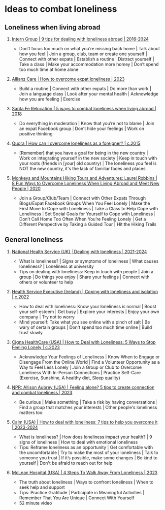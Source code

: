 # Ideas to combat loneliness


## Loneliness when living abroad

1. [Intern Group | 9 tips for dealing with loneliness abroad | 2016-2024](https://theinterngroup.com/our-blog/how-to-cope-with-loneliness-abroad)
   - Don’t focus too much on what you’re missing back home | Talk about how you feel |
     Join a group, club, team or create one yourself | Connect with other expats |
     Establish a routine | Distract yourself | Take a class |
     Make your accommodation more homey | Don’t spend too much time at home alone

1. [Allianz Care | How to overcome expat loneliness | 2023](https://www.allianzcare.com/en/about-us/blog/expat-loneliness.html)
   - Build a routine | Connect with other expats | Do more than work | Join a language class |
     Look after your mental health | Acknowledge how you are feeling | Exercise

1. [Santa Fe Relocation | 5 ways to combat loneliness when living abroad | 2018](https://www.santaferelo.com/en/moving/news-and-blog/5-ways-to-combat-loneliness-when-living-abroad/)
   - Do everything in moderation | Know that you’re not to blame | Join an expat Facebook group |
     Don’t hide your feelings | Work on positive thinking

1. [Quora | How can I overcome loneliness as a foreigner? | c.2015](https://www.quora.com/How-can-I-overcome-loneliness-as-a-foreigner)
   - [Remember] that you have a goal for being in the new country |
     Work on integrating yourself in the new society |
     Keep in touch with your roots (friends in [your] old country) |
     The loneliness you feel is NOT the new country, it's the lack of familiar faces and places

1. [Monkeys and Mountains Hiking Tours and Adventures: Laurel Robbins | 8 Fun Ways to Overcome Loneliness When Living Abroad and Meet New People | 2020](https://monkeysandmountains.com/loneliness-when-living-abroad/)
   - Join a Group/Club/Team | Connect with Other Expats Through Blogs/Expat Facebook Groups When You Feel Lonely |
     Make the First Move to Cope with Loneliness | Take a Class to Help Cope with Loneliness |
     Set Social Goals for Yourself to Cope with Loneliness | Don’t Call Home Too Often When You’re Feeling Lonely |
     Get a Different Perspective by Taking a Guided Tour | Hit the Hiking Trails


## General loneliness

1. [National Health Service (UK) | Dealing with loneliness | 2021-2024](https://www.nhs.uk/every-mind-matters/lifes-challenges/loneliness/)
   - What is loneliness? | Signs or symptoms of loneliness | What causes loneliness? | Loneliness at university
   - Tips on dealing with loneliness: Keep in touch with people | Join a group | Do things you enjoy |
     Share your feelings | Connect with others or volunteer to help

1. [Health Service Executive (Ireland) | Coping with loneliness and isolation | c.2022](https://www2.hse.ie/mental-health/life-situations-events/loneliness/coping-with/)
   - How to deal with loneliness: Know your loneliness is normal | Boost your self-esteem |
     Get busy | Explore your interests | Enjoy your own company | Try not to worry
   - Mind yourself: Take what you see online with a pinch of salt | Be wary of certain groups |
     Don't spend too much time online | Build trust slowly

1. [Cigna HealthCare (USA) | How to Deal with Loneliness: 5 Ways to Stop Feeling Lonely | c.2023](https://www.cigna.com/knowledge-center/how-to-deal-with-loneliness)
   - Acknowledge Your Feelings of Loneliness | Know When to Engage or Disengage From the Online World |
     Find a Volunteer Opportunity as a Way to Feel Less Lonely |
     Join a Group or Club to Overcome Loneliness With In-Person Connections |
     Practice Self-Care (Exercise, Sunshine, A healthy diet, Sleep quality)

1. [NPR: Allison Aubrey (USA) | Feeling alone? 5 tips to create connection and combat loneliness | 2023](https://www.npr.org/sections/health-shots/2023/12/03/1216617723/loneliness-connection-social-isolation-community-project-unlonely)
   - Be curious | Make something | Take a risk by having conversations |
     Find a group that matches your interests | Other people's loneliness matters too

1. [Calm (USA) | How to deal with loneliness: 7 tips to help you overcome it | 2023-2024](https://www.calm.com/blog/how-to-deal-with-loneliness)
   - What is loneliness? | How does loneliness impact your health? | 9 signs of loneliness | How to deal with emotional loneliness
   - Tips: Reframe loneliness as an opportunity | Get comfortable with the uncomfortable | Try to make the most of your loneliness |
     Talk to someone you trust | If it’s possible, make some changes | Be kind to yourself | Don't be afraid to reach out for help

1. [McLean Hospital (USA) | 4 Steps To Walk Away From Loneliness | 2023](https://www.mcleanhospital.org/essential/loneliness)
   - The truth about loneliness | Ways to confront loneliness | When to seek help and support
   - Tips: Practice Gratitude | Participate in Meaningful Activities |
     Remember That You Are Unique | Connect With Yourself
   - 52 minute video

